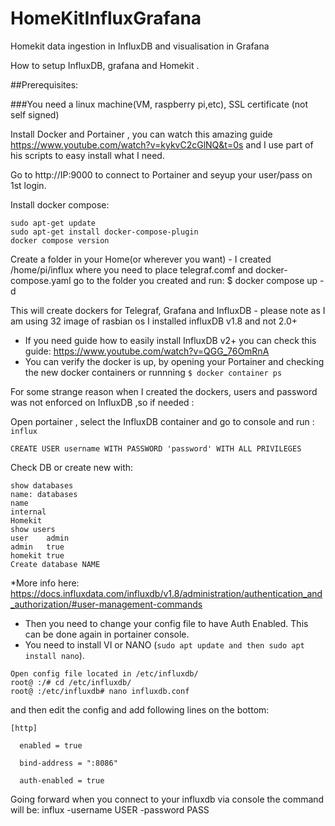 # HomeKitInfluxGrafana
Homekit data ingestion in InfluxDB and visualisation in Grafana

How to setup InfluxDB, grafana and Homekit .

##Prerequisites: 

###You need a linux machine(VM, raspberry pi,etc), SSL certificate (not self signed)

Install Docker and Portainer ,  you can watch this amazing guide https://www.youtube.com/watch?v=kykvC2cGlNQ&t=0s  and I use part of his scripts to easy install what I need. 

Go to http://IP:9000 to connect to Portainer and seyup your user/pass on 1st login. 

Install docker compose: 
``` 
sudo apt-get update
sudo apt-get install docker-compose-plugin 
docker compose version
```
Create a folder in your Home(or wherever you want) - I created /home/pi/influx where you need to place telegraf.comf and docker-compose.yaml 
go to the folder you created and run:
$ docker compose up -d  

This will create dockers for  Telegraf, Grafana and InfluxDB - please note as I am using 32 image of rasbian os I installed influxDB v1.8 and not 2.0+
* If you need guide how to easily install InfluxDB v2+ you can check this guide: https://www.youtube.com/watch?v=QGG_76OmRnA   
* You can verify the docker is up, by opening your Portainer and checking the new docker containers or runnning ` $ docker container ps `

For some strange reason when I created the dockers, users and password was not enforced on InfluxDB  ,so if needed :

Open portainer , select the InfluxDB container and go to console and run : 
` influx ` 
```
CREATE USER username WITH PASSWORD 'password' WITH ALL PRIVILEGES  
```
Check DB or create new with:
```
show databases
name: databases
name
internal
Homekit
show users
user    admin
admin   true
homekit true
Create database NAME 
```
*More info here: https://docs.influxdata.com/influxdb/v1.8/administration/authentication_and_authorization/#user-management-commands 
* Then you need to change your config file to have Auth Enabled. This can be done again in portainer console.  
* You need to install VI or NANO (`sudo apt update and then sudo apt install nano`).
```
Open config file located in /etc/influxdb/
root@ :/# cd /etc/influxdb/
root@ :/etc/influxdb# nano influxdb.conf   
```
and then edit the config and add following lines on the bottom:
```
[http]

  enabled = true

  bind-address = ":8086"

  auth-enabled = true
```
Going forward when you connect to your influxdb via console the command will be: influx -username USER -password PASS